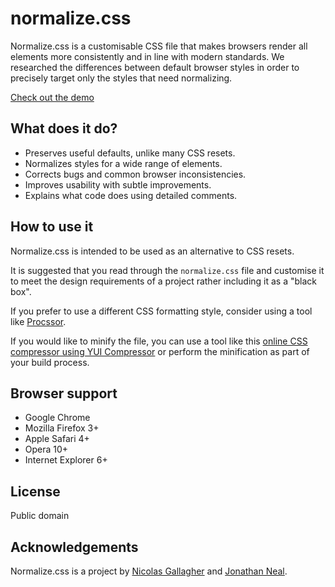 normalize.css
=============

Normalize.css is a customisable CSS file that makes browsers render all elements more consistently and in line with modern standards. We researched the differences between default browser styles in order to precisely target only the styles that need normalizing.

[Check out the demo](http://necolas.github.com/normalize.css/demo.html)

What does it do?
-----------

* Preserves useful defaults, unlike many CSS resets.
* Normalizes styles for a wide range of elements.
* Corrects bugs and common browser inconsistencies.
* Improves usability with subtle improvements.
* Explains what code does using detailed comments.

How to use it
-----------

Normalize.css is intended to be used as an alternative to CSS resets.

It is suggested that you read through the `normalize.css` file and customise it to meet the design requirements of a project rather including it as a "black box".

If you prefer to use a different CSS formatting style, consider using a tool like [Procssor](http://procssor.com/).

If you would like to minify the file, you can use a tool like this [online CSS compressor using YUI Compressor](http://www.refresh-sf.com/yui/) or perform the minification as part of your build process.

Browser support
-----------

* Google Chrome
* Mozilla Firefox 3+
* Apple Safari 4+
* Opera 10+
* Internet Explorer 6+

License
-----------

Public domain

Acknowledgements
------------

Normalize.css is a project by [Nicolas Gallagher](http://github.com/necolas) and [Jonathan Neal](http://github.com/jonathantneal).
